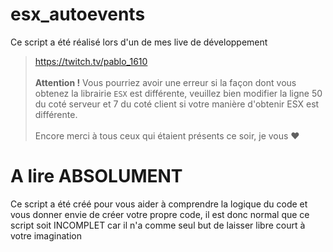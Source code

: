 # esx_autoevents
Ce script a été réalisé lors d'un de mes live de développement 
> https://twitch.tv/pablo_1610
<br><br>
**Attention !** Vous pourriez avoir une erreur si la façon dont vous obtenez la librairie `ESX` est différente, veuillez bien modifier la ligne 50 du coté serveur et 7 du coté client si votre manière d'obtenir ESX est différente.
<br><br>
Encore merci à tous ceux qui étaient présents ce soir, je vous ❤️

# A lire ABSOLUMENT
Ce script a été créé pour vous aider à comprendre la logique du code et vous donner envie de créer votre propre code, il est donc normal que ce script soit INCOMPLET car il n'a comme seul but de laisser libre court à votre imagination
